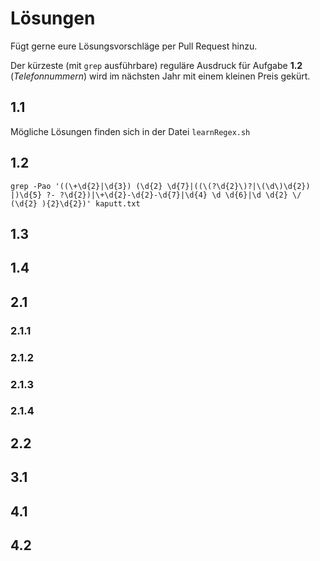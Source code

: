 # Lösungen

Fügt gerne eure Lösungsvorschläge per Pull Request hinzu.

Der kürzeste (mit `grep` ausführbare) reguläre Ausdruck für Aufgabe **1.2** (_Telefonnummern_) wird im nächsten Jahr mit einem kleinen Preis gekürt.

## 1.1

Mögliche Lösungen finden sich in der Datei `learnRegex.sh`

## 1.2

`grep -Pao '((\+\d{2}|\d{3}) (\d{2} \d{7}|((\(?\d{2}\)?|\(\d\)\d{2}) |)\d{5} ?- ?\d{2})|\+\d{2}-\d{2}-\d{7}|\d{4} \d \d{6}|\d \d{2} \/ (\d{2} ){2}\d{2})' kaputt.txt`

## 1.3

## 1.4

## 2.1

### 2.1.1

### 2.1.2

### 2.1.3

### 2.1.4

## 2.2

## 3.1

## 4.1

## 4.2
